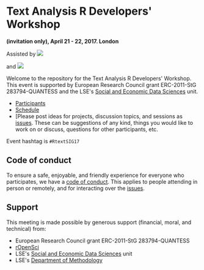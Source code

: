 # Text Analysis R Developers' Workshop
__(invitation only), April 21 - 22, 2017. London__

Assisted by 
![](http://i.imgur.com/TTnpSYS.png)

and
![](http://www.lse.ac.uk/seds/wp-content/uploads/2016/08/retina-logo.jpg)


Welcome to the repository for the Text Analysis R Developers' Workshop.  This event is supported by European Research Council grant ERC-2011-StG 283794-QUANTESS and the LSE's [Social and Economic Data Sciences](http://lse.ac.uk/seds/) unit.  

* [Participants](http://textworkshop17.ropensci.org/#participants)  
* [Schedule](http://textworkshop17.ropensci.org/#schedule)
* [Please post ideas for projects, discussion topics, and sessions as [issues](https://github.com/ropensci/textworkshop17/issues).  These can be suggestions of any kind, things you would like to work on or discuss, questions for other participants, etc.

Event hashtag is `#RtextSIG17`


## Code of conduct

To ensure a safe, enjoyable, and friendly experience for everyone who participates, we have a [code of conduct](http://textworkshop17.ropensci.org/coc.html).  This applies to people attending in person or remotely, and for interacting over the [issues](https://github.com/ropensci/textworkshop17/issues).

## Support  

This meeting is made possible by generous support (financial, moral, and technical) from:

- European Research Council grant ERC-2011-StG 283794-QUANTESS
- [rOpenSci](http://ropensci.org)
- LSE's [Social and Economic Data Sciences](http://lse.ac.uk/seds/) unit
- LSE's [Department of Methodology](http://www.lse.ac.uk/methodology)

